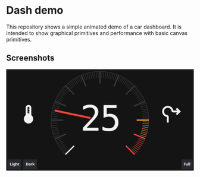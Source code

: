 # Dash demo

This repository shows a simple animated demo of a car dashboard.
It is intended to show graphical primitives and performance with basic canvas primitives.

## Screenshots

![Dark theme](img/screenshot.png)
